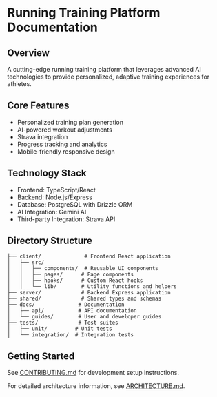 # Running Training Platform Documentation

## Overview
A cutting-edge running training platform that leverages advanced AI technologies to provide personalized, adaptive training experiences for athletes.

## Core Features
- Personalized training plan generation
- AI-powered workout adjustments
- Strava integration
- Progress tracking and analytics
- Mobile-friendly responsive design

## Technology Stack
- Frontend: TypeScript/React
- Backend: Node.js/Express
- Database: PostgreSQL with Drizzle ORM
- AI Integration: Gemini AI
- Third-party Integration: Strava API

## Directory Structure
```
├── client/              # Frontend React application
│   ├── src/            
│   │   ├── components/  # Reusable UI components
│   │   ├── pages/      # Page components
│   │   ├── hooks/      # Custom React hooks
│   │   └── lib/        # Utility functions and helpers
├── server/             # Backend Express application
├── shared/             # Shared types and schemas
├── docs/              # Documentation
│   ├── api/           # API documentation
│   └── guides/        # User and developer guides
├── tests/             # Test suites
│   ├── unit/         # Unit tests
│   └── integration/  # Integration tests
```

## Getting Started
See [CONTRIBUTING.md](./CONTRIBUTING.md) for development setup instructions.

For detailed architecture information, see [ARCHITECTURE.md](./ARCHITECTURE.md).
